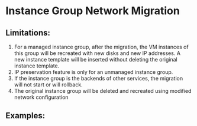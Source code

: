 # Instance Group Network Migration
## Limitations:
1. For a managed instance group, after the migration, the VM instances of this group will be recreated with new disks and new IP addresses. A new instance template will be inserted without deleting the original instance template.
2. IP preservation feature is only for an unmanaged instance group. 
3. If the instance group is the backends of other services, the migration will not start or will rollback.
4. The original instance group will be deleted and recreated using modified network configuration

## Examples:


